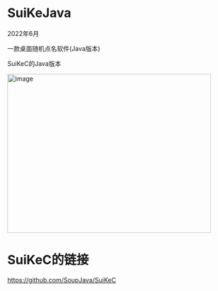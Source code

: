 # SuiKeJava
2022年6月

一款桌面随机点名软件(Java版本)

SuiKeC的Java版本

<img width="460" height="359" alt="image" src="https://github.com/user-attachments/assets/63104a17-a949-407b-a196-b88faf425633" />

# SuiKeC的链接

https://github.com/SoupJava/SuiKeC
